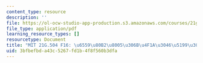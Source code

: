 ```yaml
---
content_type: resource
description: ''
file: https://ol-ocw-studio-app-production.s3.amazonaws.com/courses/21g-503-japanese-iii-fall-2019/3bfbefbda43c5267fd1b4f8f560b3dfa_MIT21G_503F16_track02_ja_300k.pdf
file_type: application/pdf
learning_resource_types: []
resourcetype: Document
title: "MIT 21G.504 F16: \u6559\u80B2\u8005\u306B\u4F1A\u3046\u5199\u3057"
uid: 3bfbefbd-a43c-5267-fd1b-4f8f560b3dfa
---
```

